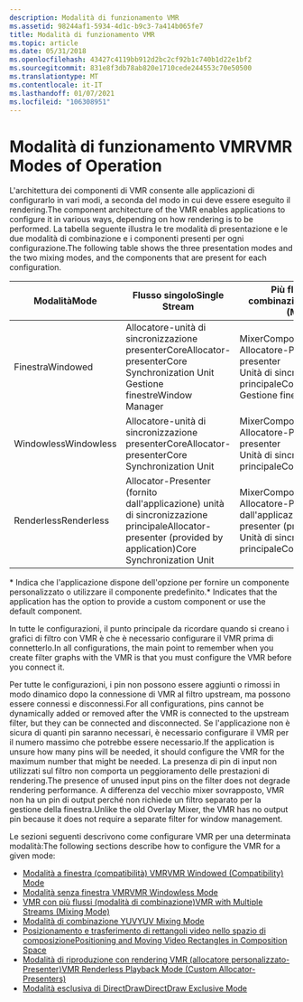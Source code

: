 ```yaml
---
description: Modalità di funzionamento VMR
ms.assetid: 98244af1-5934-4d1c-b9c3-7a414b065fe7
title: Modalità di funzionamento VMR
ms.topic: article
ms.date: 05/31/2018
ms.openlocfilehash: 43427c4119bb912d2bc2cf92b1c740b1d22e1bf2
ms.sourcegitcommit: 831e8f3db78ab820e1710cede244553c70e50500
ms.translationtype: MT
ms.contentlocale: it-IT
ms.lasthandoff: 01/07/2021
ms.locfileid: "106308951"
---
```

# <a name="vmr-modes-of-operation"></a><span data-ttu-id="c2f61-103">Modalità di funzionamento VMR</span><span class="sxs-lookup"><span data-stu-id="c2f61-103">VMR Modes of Operation</span></span>

<span data-ttu-id="c2f61-104">L'architettura dei componenti di VMR consente alle applicazioni di configurarlo in vari modi, a seconda del modo in cui deve essere eseguito il rendering.</span><span class="sxs-lookup"><span data-stu-id="c2f61-104">The component architecture of the VMR enables applications to configure it in various ways, depending on how rendering is to be performed.</span></span> <span data-ttu-id="c2f61-105">La tabella seguente illustra le tre modalità di presentazione e le due modalità di combinazione e i componenti presenti per ogni configurazione.</span><span class="sxs-lookup"><span data-stu-id="c2f61-105">The following table shows the three presentation modes and the two mixing modes, and the components that are present for each configuration.</span></span>



| <span data-ttu-id="c2f61-106">Modalità</span><span class="sxs-lookup"><span data-stu-id="c2f61-106">Mode</span></span>       | <span data-ttu-id="c2f61-107">Flusso singolo</span><span class="sxs-lookup"><span data-stu-id="c2f61-107">Single Stream</span></span>                                                                     | <span data-ttu-id="c2f61-108">Più flussi (modalità di combinazione)</span><span class="sxs-lookup"><span data-stu-id="c2f61-108">Multiple Streams (Mixing Mode)</span></span>                                                                                             |
|------------|-----------------------------------------------------------------------------------|----------------------------------------------------------------------------------------------------------------------------|
| <span data-ttu-id="c2f61-109">Finestra</span><span class="sxs-lookup"><span data-stu-id="c2f61-109">Windowed</span></span>   | <span data-ttu-id="c2f61-110">Allocatore-unità di sincronizzazione presenterCore</span><span class="sxs-lookup"><span data-stu-id="c2f61-110">Allocator-presenterCore Synchronization Unit</span></span><br/> <span data-ttu-id="c2f61-111">Gestione finestre</span><span class="sxs-lookup"><span data-stu-id="c2f61-111">Window Manager</span></span><br/> | <span data-ttu-id="c2f61-112">MixerCompositor\*</span><span class="sxs-lookup"><span data-stu-id="c2f61-112">MixerCompositor\*</span></span><br/> <span data-ttu-id="c2f61-113">Allocatore-Presenter</span><span class="sxs-lookup"><span data-stu-id="c2f61-113">Allocator-presenter</span></span><br/> <span data-ttu-id="c2f61-114">Unità di sincronizzazione principale</span><span class="sxs-lookup"><span data-stu-id="c2f61-114">Core Synchronization Unit</span></span><br/> <span data-ttu-id="c2f61-115">Gestione finestre</span><span class="sxs-lookup"><span data-stu-id="c2f61-115">Window Manager</span></span><br/> |
| <span data-ttu-id="c2f61-116">Windowless</span><span class="sxs-lookup"><span data-stu-id="c2f61-116">Windowless</span></span> | <span data-ttu-id="c2f61-117">Allocatore-unità di sincronizzazione presenterCore</span><span class="sxs-lookup"><span data-stu-id="c2f61-117">Allocator-presenterCore Synchronization Unit</span></span><br/>                           | <span data-ttu-id="c2f61-118">MixerCompositor\*</span><span class="sxs-lookup"><span data-stu-id="c2f61-118">MixerCompositor\*</span></span><br/> <span data-ttu-id="c2f61-119">Allocatore-Presenter</span><span class="sxs-lookup"><span data-stu-id="c2f61-119">Allocator-presenter</span></span><br/> <span data-ttu-id="c2f61-120">Unità di sincronizzazione principale</span><span class="sxs-lookup"><span data-stu-id="c2f61-120">Core Synchronization Unit</span></span><br/>                           |
| <span data-ttu-id="c2f61-121">Renderless</span><span class="sxs-lookup"><span data-stu-id="c2f61-121">Renderless</span></span> | <span data-ttu-id="c2f61-122">Allocator-Presenter (fornito dall'applicazione) unità di sincronizzazione principale</span><span class="sxs-lookup"><span data-stu-id="c2f61-122">Allocator-presenter (provided by application)Core Synchronization Unit</span></span><br/> | <span data-ttu-id="c2f61-123">MixerCompositor\*</span><span class="sxs-lookup"><span data-stu-id="c2f61-123">MixerCompositor\*</span></span><br/> <span data-ttu-id="c2f61-124">Allocatore-Presenter (fornito dall'applicazione)</span><span class="sxs-lookup"><span data-stu-id="c2f61-124">Allocator-presenter (provided by application)</span></span><br/> <span data-ttu-id="c2f61-125">Unità di sincronizzazione principale</span><span class="sxs-lookup"><span data-stu-id="c2f61-125">Core Synchronization Unit</span></span><br/> |



 

<span data-ttu-id="c2f61-126">\* Indica che l'applicazione dispone dell'opzione per fornire un componente personalizzato o utilizzare il componente predefinito.</span><span class="sxs-lookup"><span data-stu-id="c2f61-126">\* Indicates that the application has the option to provide a custom component or use the default component.</span></span>

<span data-ttu-id="c2f61-127">In tutte le configurazioni, il punto principale da ricordare quando si creano i grafici di filtro con VMR è che è necessario configurare il VMR prima di connetterlo.</span><span class="sxs-lookup"><span data-stu-id="c2f61-127">In all configurations, the main point to remember when you create filter graphs with the VMR is that you must configure the VMR before you connect it.</span></span>

<span data-ttu-id="c2f61-128">Per tutte le configurazioni, i pin non possono essere aggiunti o rimossi in modo dinamico dopo la connessione di VMR al filtro upstream, ma possono essere connessi e disconnessi.</span><span class="sxs-lookup"><span data-stu-id="c2f61-128">For all configurations, pins cannot be dynamically added or removed after the VMR is connected to the upstream filter, but they can be connected and disconnected.</span></span> <span data-ttu-id="c2f61-129">Se l'applicazione non è sicura di quanti pin saranno necessari, è necessario configurare il VMR per il numero massimo che potrebbe essere necessario.</span><span class="sxs-lookup"><span data-stu-id="c2f61-129">If the application is unsure how many pins will be needed, it should configure the VMR for the maximum number that might be needed.</span></span> <span data-ttu-id="c2f61-130">La presenza di pin di input non utilizzati sul filtro non comporta un peggioramento delle prestazioni di rendering.</span><span class="sxs-lookup"><span data-stu-id="c2f61-130">The presence of unused input pins on the filter does not degrade rendering performance.</span></span> <span data-ttu-id="c2f61-131">A differenza del vecchio mixer sovrapposto, VMR non ha un pin di output perché non richiede un filtro separato per la gestione della finestra.</span><span class="sxs-lookup"><span data-stu-id="c2f61-131">Unlike the old Overlay Mixer, the VMR has no output pin because it does not require a separate filter for window management.</span></span>

<span data-ttu-id="c2f61-132">Le sezioni seguenti descrivono come configurare VMR per una determinata modalità:</span><span class="sxs-lookup"><span data-stu-id="c2f61-132">The following sections describe how to configure the VMR for a given mode:</span></span>

-   [<span data-ttu-id="c2f61-133">Modalità a finestra (compatibilità) VMR</span><span class="sxs-lookup"><span data-stu-id="c2f61-133">VMR Windowed (Compatibility) Mode</span></span>](vmr-windowed--compatibility--mode.md)
-   [<span data-ttu-id="c2f61-134">Modalità senza finestra VMR</span><span class="sxs-lookup"><span data-stu-id="c2f61-134">VMR Windowless Mode</span></span>](vmr-windowless-mode.md)
-   [<span data-ttu-id="c2f61-135">VMR con più flussi (modalità di combinazione)</span><span class="sxs-lookup"><span data-stu-id="c2f61-135">VMR with Multiple Streams (Mixing Mode)</span></span>](vmr-with-multiple-streams--mixing-mode.md)
-   [<span data-ttu-id="c2f61-136">Modalità di combinazione YUV</span><span class="sxs-lookup"><span data-stu-id="c2f61-136">YUV Mixing Mode</span></span>](yuv-mixing-mode.md)
-   [<span data-ttu-id="c2f61-137">Posizionamento e trasferimento di rettangoli video nello spazio di composizione</span><span class="sxs-lookup"><span data-stu-id="c2f61-137">Positioning and Moving Video Rectangles in Composition Space</span></span>](positioning-and-moving-video-rectangles-in-composition-space.md)
-   [<span data-ttu-id="c2f61-138">Modalità di riproduzione con rendering VMR (allocatore personalizzato-Presenter)</span><span class="sxs-lookup"><span data-stu-id="c2f61-138">VMR Renderless Playback Mode (Custom Allocator-Presenters)</span></span>](vmr-renderless-playback-mode--custom-allocator-presenters.md)
-   [<span data-ttu-id="c2f61-139">Modalità esclusiva di DirectDraw</span><span class="sxs-lookup"><span data-stu-id="c2f61-139">DirectDraw Exclusive Mode</span></span>](directdraw-exclusive-mode.md)

 

 




